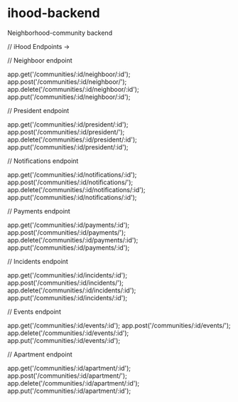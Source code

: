 # ihood-backend
Neighborhood-community backend

// iHood Endpoints ->

// Neighboor endpoint

app.get('/communities/:id/neighboor/:id'); 
app.post('/communities/:id/neighboor/'); 
app.delete('/communities/:id/neighboor/:id'); 
app.put('/communities/:id/neighboor/:id'); 

// President endpoint

app.get('/communities/:id/president/:id'); 
app.post('/communities/:id/president/'); 
app.delete('/communities/:id/president/:id'); 
app.put('/communities/:id/president/:id'); 

// Notifications endpoint

app.get('/communities/:id/notifications/:id'); 
app.post('/communities/:id/notifications/'); 
app.delete('/communities/:id/notifications/:id'); 
app.put('/communities/:id/notifications/:id'); 

// Payments endpoint

app.get('/communities/:id/payments/:id'); 
app.post('/communities/:id/payments/'); 
app.delete('/communities/:id/payments/:id'); 
app.put('/communities/:id/payments/:id'); 

// Incidents endpoint

app.get('/communities/:id/incidents/:id'); 
app.post('/communities/:id/incidents/'); 
app.delete('/communities/:id/incidents/:id'); 
app.put('/communities/:id/incidents/:id'); 

// Events endpoint

app.get('/communities/:id/events/:id'); 
app.post('/communities/:id/events/'); 
app.delete('/communities/:id/events/:id'); 
app.put('/communities/:id/events/:id'); 

// Apartment endpoint

app.get('/communities/:id/apartment/:id'); 
app.post('/communities/:id/apartment/'); 
app.delete('/communities/:id/apartment/:id'); 
app.put('/communities/:id/apartment/:id');
